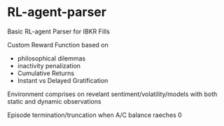 # RL-agent-parser
Basic RL-agent Parser for IBKR Fills

Custom Reward Function based on 
- philosophical dilemmas
- inactivity penalization
- Cumulative Returns
- Instant vs Delayed Gratification

Environment comprises on revelant sentiment/volatility/models with both static and dynamic observations

Episode termination/truncation when A/C balance raeches 0
